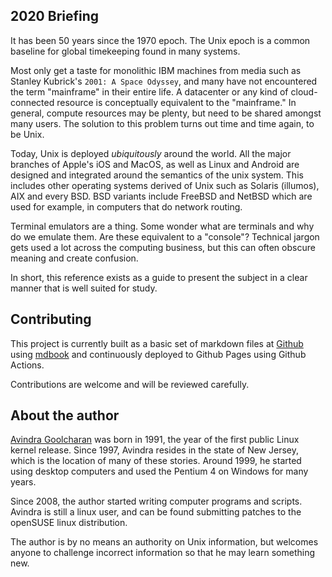 ## 2020 Briefing

It has been 50 years since the 1970 epoch. The Unix epoch is a common baseline for global timekeeping found in many systems.

Most only get a taste for monolithic IBM machines from media such as Stanley Kubrick's `2001: A Space Odyssey`, and many have not encountered the term "mainframe" in their entire life. A datacenter or any kind of cloud-connected resource is conceptually equivalent to the "mainframe." In general, compute resources may be plenty, but need to be shared amongst many users. The solution to this problem turns out time and time again, to be Unix.

Today, Unix is deployed <em>ubiquitously</em> around the world. All the major branches of Apple's iOS and MacOS, as well as Linux and Android are designed and integrated around the semantics of the unix system. This includes other operating systems derived of Unix such as Solaris (illumos), AIX and every BSD. BSD variants include FreeBSD and NetBSD which are used for example, in computers that do network routing.

Terminal emulators are a thing. Some wonder what are terminals and why do we emulate them. Are these equivalent to a "console"? Technical jargon gets used a lot across the computing business, but this can often obscure meaning and create confusion.

<!--
Note: as the audience changes, variant terms may need further substitutions.

The style of this document should be as immutable as possible, and we can
update the briefing as needed to suit the audience.
-->

In short, this reference exists as a guide to present the subject in a clear manner that is well suited for study.

## Contributing

This project is currently built as a basic set of markdown files at [Github](https://github.com/avindra/unix-info) using [mdbook](https://github.com/rust-lang/mdBook) and continuously deployed to Github Pages using Github Actions.

Contributions are welcome and will be reviewed carefully.

## About the author

[Avindra Goolcharan](https://sha.vin/#/about) was born in 1991, the year of the first public Linux kernel release. Since 1997, Avindra resides in the state of New Jersey, which is the location of many of these stories. Around 1999, he started using desktop computers and used the Pentium 4 on Windows for many years.

Since 2008, the author started writing computer programs and scripts. Avindra is still a linux user, and can be found submitting patches to the openSUSE linux distribution.

The author is by no means an authority on Unix information, but welcomes anyone to challenge incorrect information so that he may learn something new.
